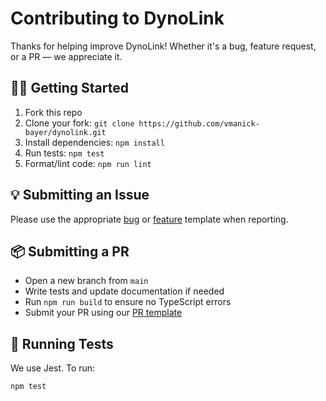 # Contributing to DynoLink

Thanks for helping improve DynoLink! Whether it's a bug, feature request, or a PR — we appreciate it.

## 🧑‍💻 Getting Started

1. Fork this repo
2. Clone your fork: `git clone https://github.com/vmanick-bayer/dynolink.git`
3. Install dependencies: `npm install`
4. Run tests: `npm test`
5. Format/lint code: `npm run lint`

## 💡 Submitting an Issue

Please use the appropriate [bug](https://github.com/vmanick-bayer/dynolink/issues/new?template=bug_report.yml) or [feature](https://github.com/vmanick-bayer/dynolink/issues/new?template=feature_request.yml) template when reporting.

## 📦 Submitting a PR

- Open a new branch from `main`
- Write tests and update documentation if needed
- Run `npm run build` to ensure no TypeScript errors
- Submit your PR using our [PR template](.github/PULL_REQUEST_TEMPLATE.md)

## 🧪 Running Tests

We use Jest. To run:

```bash
npm test
